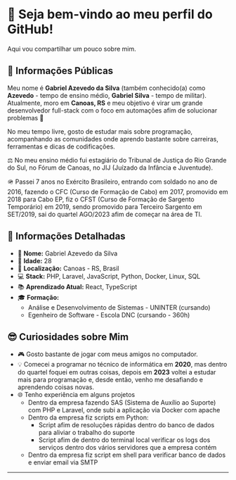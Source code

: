 # 🫡 Seja bem-vindo ao meu perfil do GitHub!

Aqui vou compartilhar um pouco sobre mim. 

## 🌟 Informações Públicas

Meu nome é **Gabriel Azevedo da Silva** (também conhecido(a) como **Azevedo** - tempo de ensino médio, **Gabriel Silva** - tempo de militar). Atualmente, moro em **Canoas, RS** e meu objetivo é virar um grande desenvolvedor full-stack com o foco em automações afim de solucionar problemas 🚀

No meu tempo livre, gosto de estudar mais sobre programação, acompanhando as comunidades onde aprendo bastante sobre carreiras, ferramentas e dicas de codificações. 

⚖️ No meu ensino médio fui estagiário do Tribunal de Justiça do Rio Grande do Sul, no Fórum de Canoas, no JIJ (Juízado da Infância e Juventude).

🪖 Passei 7 anos no Exército Brasileiro, entrando com soldado no ano de 2016, fazendo o CFC (Curso de Formação de Cabo) em 2017, promovido em 2018 para Cabo EP, fiz o CFST (Curso de Formação de Sargento Temporário) em 2019, sendo promovido para Terceiro Sargento em SET/2019, sai do quartel AGO/2023 afim de começar na área de TI.

## 📝 Informações Detalhadas

- 👤 **Nome:** Gabriel Azevedo da Silva   
- 🎂 **Idade:** 28   
- 📍 **Localização:** Canoas - RS, Brasil   
- 💻 **Stack:** PHP, Laravel, JavaScript, Python, Docker, Linux, SQL
- 📚 **Aprendizado Atual:** React, TypeScript   
- 🎓 **Formação:**
  - Análise e Desenvolvimento de Sistemas - UNINTER (cursando)
  - Egenheiro de Software - Escola DNC (cursando - 360h)
<!-- - 🏆 **Conquistas:** [Prêmios ou reconhecimentos, se houver] -->

## 😎 Curiosidades sobre Mim

- 🎮 Gosto bastante de jogar com meus amigos no computador. 
- 💡 Comecei a programar no técnico de informática em **2020**, mas dentro do quartel foquei em outras coisas, depois em **2023** voltei a estudar mais para programação e, desde então, venho me desafiando e aprendendo coisas novas.    
- 🌐 Tenho experiência em alguns projetos
  - Dentro da empresa fazendo SAS (Sistema de Auxílio ao Suporte) com PHP e Laravel, onde subi a aplicação via Docker com apache
  - Dentro da empresa fiz scripts em Python:
      - Script afim de resoluções rápidas dentro do banco de dados para aliviar o trabalho do suporte
      - Script afim de dentro do terminal local verificar os logs dos serviços dentro dos vários servidores que a empresa contém
  - Dentro da empresa fiz script em shell para verificar banco de dados e enviar email via SMTP

---
